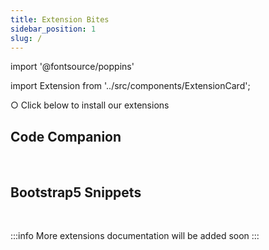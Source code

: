 ```yaml
---
title: Extension Bites
sidebar_position: 1
slug: /
---
```


import '@fontsource/poppins'

import Extension from '../src/components/ExtensionCard';

○ Click below to install our extensions

## Code Companion

<Extension image="../../img/extension-logo/code-companion.png" name="Code Companion" about="A best code helper" btn="install" link="extensions/code-companion/"/>

<br/>

## Bootstrap5 Snippets

<Extension image="../../img/extension-logo/bootstrap5.png" name="Code Companion" about="A best code helper" btn="install" link="https://marketplace.visualstudio.com/items?itemName=NamanGarg.CodeCompanion"/>

<br/>

:::info
More extensions documentation will be added soon
:::

